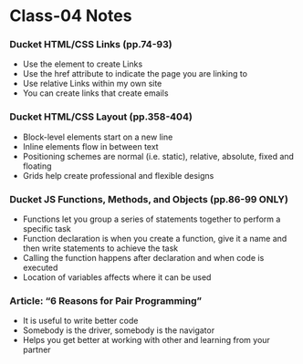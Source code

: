 # Class-04 Notes 

### Ducket HTML/CSS  Links (pp.74-93)
* Use the <a> element to create Links
* Use the href attribute to indicate the page you are linking to
* Use relative Links within my own site
* You can create links that create emails

### Ducket HTML/CSS Layout (pp.358-404)
* Block-level elements start on a new line
* Inline elements flow in between text
* Positioning schemes are normal (i.e. static), relative, absolute, fixed and floating
* Grids help create professional and flexible designs

### Ducket JS Functions, Methods, and Objects (pp.86-99 ONLY)
* Functions let you group a series of statements together to perform a specific task
* Function declaration is when you create a function, give it a name and then write statements to achieve the task
* Calling the function happens after declaration and when code is executed
* Location of variables affects where it can be used

### Article: “6 Reasons for Pair Programming”
* It is useful to write better code
* Somebody is the driver, somebody is the navigator
* Helps you get better at working with other and learning from your partner
